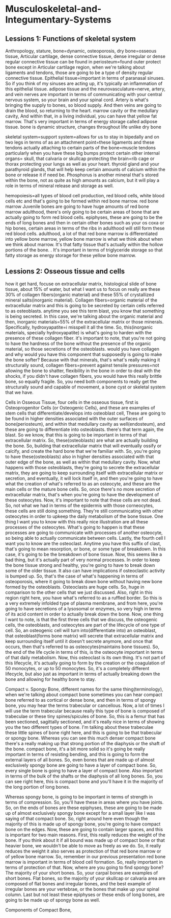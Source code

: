 # Musculoskeletal-and-Integumentary-Systems
## Lessions 1: Functions of skeletal system
Anthropology, stature, bone=dynamic, osteoporosis, dry bone=osseous tissue, Articular cartilage, dense connective tissue, 
dense irregular or dense regular connective tissue can be found in  periosteum=found outer protect bone except in Articular cartilage region, 
when we're talking about ligaments and tendons, those are going to be a type of density regular connective tissue.
Epithelial tissue=important in terms of paranasal sinuses. So if you think of my sinuses are acting up, it's typically an inflammation of this epithelial tissue.
adipose tissue and the neurovasculature=nerve, artery, and vein
nerves are important in terms of communicating with your central nervous system, so your brain and your spinal cord. Artery is what's bringing the supply to bones, so blood supply. And then veins are going to drain the blood, so returning to the heart.
marrow cavity or the medullary cavity, And within that, in a living individual, you can have that yellow fat marrow. That's very important in terms of energy storage called adipose tissue.
bone is dynamic structure, changes throughout life unlike dry bone

skeletal system=support system=allows for us to stay in bipedally and on two legs
in terms of as an attachment point=these ligaments and these tendons actually attaching to certain parts of the bone=muscle tendons particularly when you have these big bumps
protect certain other internal organs= skull, that calvaria or skullcap protecting the brain=rib cage or thorax protecting your lungs as well as your heart.
thyroid gland and your parathyroid glands, that will help keep certain amounts of calcium within the bone or release it if need be. Phosphorus is another mineral that's stored within the bone, not as quite as high amounts as calcium, but it will play a role in terms of mineral release and storage as well.

hemopoiesis=all types of blood cell production, red blood cells, white blood cells etc and that's going to be formed within red bone marrow. 
red bone marrow
Juvenile bones are going to have huge amounts of red bone marrow
adulthood, there's only going to be certain areas of bone that are actually going to form red blood cells.
epiphyses, these are going to be the ends of long bones and then in certain other bones such as your os coxa or hip bones, certain areas in terms of the ribs in adulthood will still form these red blood cells.
adulthood, a lot of that red bone marrow is differentiated into yellow bone marrow, yellow bone marrow is what we think about when we think about marrow. It's that fatty tissue that's actually within the hollow portions of the bone. . It's important in terms of triglyceride storage so that fatty storage as energy storage for these yellow bone marrow.


## Lessions 2: Osseous tissue and cells
how it get hard, focuse on extracellular matrix, histological slide of bone tissue,  about 15% of water, but what I want us to focus on really are these 30% of collagen fibers(organic material) and these 55% of crystallized mineral salts(inorganic material). Collagen fibers=organic material of the extracellular matrix and this is going to be secreted by certain cells referred to as osteoblasts. anytime you see this term blast, you know that something is being secreted. In this case, we're talking about the organic material and then, inorganic materials=55% of the extracellular matrix or those minerals. Specifically, hydroxyapatite=i misspell it all the time. So, this(inorganic materials, specially hydroxyapatite) is what's going to harden with the presence of these collagen fiber.  it's important to note, that you're not going to have the hardness of the bone without the presence of the organic material, so those secretions of the osteoblasts.  would you have collagen and why would you have this component that supposedly is going to make the bone softer? Because with that minerals, that's what's really making it structurally sound, collagen fibers=prevent against tensile pressures=not allowing the bone to shatter, flexibility in the bone in order to deal with the shocks, if you didn't have collagen fibers, you would have this really brittle bone, so equally fragile. So, you need both components to really get the structurally sound and capable of movement, a bone cyst or skeletal system that we have.

Cells in Osseous Tissue, four cells in the osseous tissue, first is Osteoprogenitor Cells (or Osteogenic Cells), and these are examples of stem cells that differentiate/develops into osteoblast cell, These are going to be found in higher densities associated with the outer surfaces of bone(periosteum), and within that medullary cavity as well(endosteum), and these are going to differentiate into osteoblasts. there's that term again, the blast. So we know, that this is going to be important in terms of that extracellular matrix. So, these(osteoblasts) are what are actually building the bone. So, building that extracellular matrix that will eventually ossify or calcify, and create the hard bone that we're familiar with. So, you're going to have these(osteoblasts) also in higher densities associated with that outer edge of the bone, as well as within that medullary cavity. Now, what happens with those osteoblasts, they're going to secrete the extracellular matrix, they are going to keep surrounding itself with extracellular matrix or secretion, and eventually, it will lock itself in, and then you're going to have what the creation of what's referred to as an osteocyte, and these are the main cells or the mature bone cells. So, once there's no more secretion of extracellular matrix, that's when you're going to have the development of these osteocytes.  Now, it's important to note that these cells are not dead. So, not what we had in terms of the epidermis with those corneocytes, these cells are still doing something. They're still communicating with other osteocytes in order to upkeep the daily metabolism of the bone tissue. One thing I want you to know with this really nice illustration are all these processes of the osteocytes. What's going to happen is that these processes are going to communicate with processes of another osteocyte, so being able to actually communicate between cells. Lastly, the fourth cell I want you to know are the osteoclast. Anytime you have this suffix of clast, that's going to mean resorption, or bone, or some type of breakdown. In this case, it's going to be the breakdown of bone tissue. Now, this seems like a bad thing, but it's actually part of very normal processes. In order to keep the bone tissue strong and healthy, you're going to have to break down some of the older tissue. It also can have implications if osteoclastic activity is bumped up. So, that's the case of what's happening in terms of osteoporosis, where it going to break down bone without having new bone formed by the osteoblasts. Osteoclasts are huge cells. So, huge in comparison to the other cells that we just discussed. Also, right in this region right here, you have what's referred to as a ruffled border. So this is a very extremely infolded type of plasma membrane, and from here, you're going to have secretions of a lysosomal or enzymes, so very high in terms of its acid content in order to actually break down the bone. Now, one thing I want to note, is that the first three cells that we discuss, the osteogenic cells, the osteoblasts, and osteocytes are part of the lifecycle of one type of cell. So, an osteogenic cell will turn into(differentiate into) an osteoblast, that osteoblast(forms bone matrix) will secrete that extracellular matrix and keep surrounding itself until it doesn't secrete anymore, and once that occurs, then that's referred to as osteocytes(maintains bone tissues). So, the end of the life cycle in terms of this, is the osteocyte important in terms of that daily metabolism. Now, this osteoclast is its own thing. It's not part of this lifecycle, it's actually going to form by the creation or the coagulation of 50 monocytes, or up to 50 monocytes. So, it's a completely different lifecycle, but also just as important in terms of actually breaking down the bone and allowing for healthy bone to stay.

Compact v. Spongy Bone,  different names for the same thing(terminology), when we're talking about compact bone sometimes you can hear compact bone referred to as cortical or dense bone, and then in terms of spongy bone, you may hear the terms trabecular or cancellous. Now, a lot of times I will use the term trabecular because really this type of bone is composed of trabeculae or these tiny spines/spicules of bone. So, this is a femur that has been sectioned, sagittally sectioned, and it's really nice in terms of showing you the two different types of bone. I'm talking about these trabeculae these little spines of bone right here, and this is going to be that trabecular or spongy bone. Whereas you can see this much denser compact bone there's a really making up that strong portion of the diaphysis or the shaft of the bone. 
compact bone, it's a bit more solid so it's going be really important in terms of resisting bending, and this is going to form the external layers of all bones. So, even bones that are made up of almost exclusively spongy bone are going to have a layer of compact bone. So, every single bone is going to have a layer of compact bone. Also important in terms of the bulk of the shafts or the diaphysis of all long bones. So, you can see right here, this is compact bone and you'll have it in the majority of the long portion of long bones.

Whereas spongy bone, is going to be important in terms of strength in terms of compression. So, you'll have these in areas where you have joints. So, on the ends of bones are these epiphyses, these are going to be made up of almost exclusively spongy bone except for a small layer like I was saying of that compact bone. So, right around here even though the majority of this is made up of spongy bone, you're going to have compact bone on the edges. Now, these are going to contain larger spaces, and this is important for two main reasons. First, this really reduces the weight of the bone. If you think about it if all bound was made up of compact bone or that heavier bone, we wouldn't be able to move as freely as we do. So, it really reduces the weight it also serves as protection of that red bone marrow or of yellow bone marrow. So, remember in our previous presentation red bone marrow is important in terms of blood cell formation. So, really important in terms of protection of that. Now, where are you going to find spongy bone? The majority of your short bones. So, your carpal bones are examples of short bones. Flat bones, so the majority of your skullcap or calvaria area are composed of flat bones and irregular bones, and the best example of irregular bones are your vertebrae, or the bones that make up your spinal column. Last but not least these epiphyses or these ends of long bones, are going to be made up of spongy bone as well.

Components of Compact Bone, 


